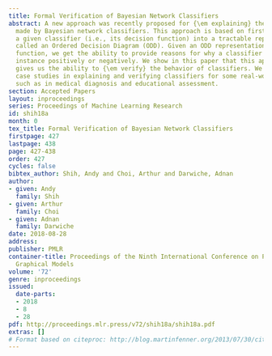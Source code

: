 ```yaml
---
title: Formal Verification of Bayesian Network Classifiers
abstract: A new approach was recently proposed for {\em explaining} the decisions
  made by Bayesian network classifiers. This approach is based on first compiling
  a given classifier (i.e., its decision function) into a tractable representation
  called an Ordered Decision Diagram (ODD). Given an ODD representation of the decision
  function, we get the ability to provide reasons for why a classifier labels a given
  instance positively or negatively. We show in this paper that this approach also
  gives us the ability to {\em verify} the behavior of classifiers. We also provide
  case studies in explaining and verifying classifiers for some real-world domains,
  such as in medical diagnosis and educational assessment.
section: Accepted Papers
layout: inproceedings
series: Proceedings of Machine Learning Research
id: shih18a
month: 0
tex_title: Formal Verification of Bayesian Network Classifiers
firstpage: 427
lastpage: 438
page: 427-438
order: 427
cycles: false
bibtex_author: Shih, Andy and Choi, Arthur and Darwiche, Adnan
author:
- given: Andy
  family: Shih
- given: Arthur
  family: Choi
- given: Adnan
  family: Darwiche
date: 2018-08-28
address: 
publisher: PMLR
container-title: Proceedings of the Ninth International Conference on Probabilistic
  Graphical Models
volume: '72'
genre: inproceedings
issued:
  date-parts:
  - 2018
  - 8
  - 28
pdf: http://proceedings.mlr.press/v72/shih18a/shih18a.pdf
extras: []
# Format based on citeproc: http://blog.martinfenner.org/2013/07/30/citeproc-yaml-for-bibliographies/
---
```

